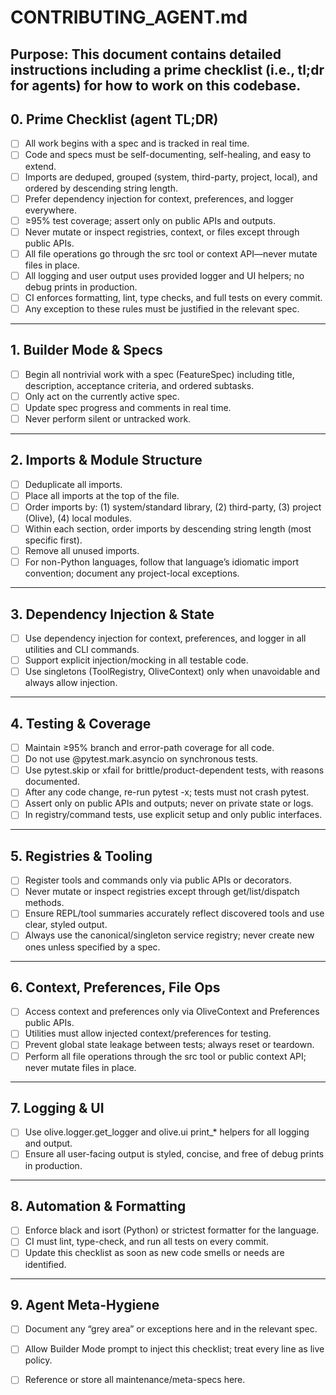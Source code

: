 # CONTRIBUTING_AGENT.md
## Purpose: This document contains detailed instructions including a prime checklist (i.e., tl;dr for agents) for how to work on this codebase.

## 0. Prime Checklist (agent TL;DR)
- [ ] All work begins with a spec and is tracked in real time.
- [ ] Code and specs must be self-documenting, self-healing, and easy to extend.
- [ ] Imports are deduped, grouped (system, third-party, project, local), and ordered by descending string length.
- [ ] Prefer dependency injection for context, preferences, and logger everywhere.
- [ ] ≥95% test coverage; assert only on public APIs and outputs.
- [ ] Never mutate or inspect registries, context, or files except through public APIs.
- [ ] All file operations go through the src tool or context API—never mutate files in place.
- [ ] All logging and user output uses provided logger and UI helpers; no debug prints in production.
- [ ] CI enforces formatting, lint, type checks, and full tests on every commit.
- [ ] Any exception to these rules must be justified in the relevant spec.

---

## 1. Builder Mode & Specs
- [ ] Begin all nontrivial work with a spec (FeatureSpec) including title, description, acceptance criteria, and ordered subtasks.
- [ ] Only act on the currently active spec.
- [ ] Update spec progress and comments in real time.
- [ ] Never perform silent or untracked work.

---

## 2. Imports & Module Structure
- [ ] Deduplicate all imports.
- [ ] Place all imports at the top of the file.
- [ ] Order imports by: (1) system/standard library, (2) third-party, (3) project (Olive), (4) local modules.
- [ ] Within each section, order imports by descending string length (most specific first).
- [ ] Remove all unused imports.
- [ ] For non-Python languages, follow that language’s idiomatic import convention; document any project-local exceptions.

---

## 3. Dependency Injection & State
- [ ] Use dependency injection for context, preferences, and logger in all utilities and CLI commands.
- [ ] Support explicit injection/mocking in all testable code.
- [ ] Use singletons (ToolRegistry, OliveContext) only when unavoidable and always allow injection.

---

## 4. Testing & Coverage
- [ ] Maintain ≥95% branch and error-path coverage for all code.
- [ ] Do not use @pytest.mark.asyncio on synchronous tests.
- [ ] Use pytest.skip or xfail for brittle/product-dependent tests, with reasons documented.
- [ ] After any code change, re-run pytest -x; tests must not crash pytest.
- [ ] Assert only on public APIs and outputs; never on private state or logs.
- [ ] In registry/command tests, use explicit setup and only public interfaces.

---

## 5. Registries & Tooling
- [ ] Register tools and commands only via public APIs or decorators.
- [ ] Never mutate or inspect registries except through get/list/dispatch methods.
- [ ] Ensure REPL/tool summaries accurately reflect discovered tools and use clear, styled output.
- [ ] Always use the canonical/singleton service registry; never create new ones unless specified by a spec.

---

## 6. Context, Preferences, File Ops
- [ ] Access context and preferences only via OliveContext and Preferences public APIs.
- [ ] Utilities must allow injected context/preferences for testing.
- [ ] Prevent global state leakage between tests; always reset or teardown.
- [ ] Perform all file operations through the src tool or public context API; never mutate files in place.

---

## 7. Logging & UI
- [ ] Use olive.logger.get_logger and olive.ui print_* helpers for all logging and output.
- [ ] Ensure all user-facing output is styled, concise, and free of debug prints in production.

---

## 8. Automation & Formatting
- [ ] Enforce black and isort (Python) or strictest formatter for the language.
- [ ] CI must lint, type-check, and run all tests on every commit.
- [ ] Update this checklist as soon as new code smells or needs are identified.

---

## 9. Agent Meta-Hygiene
- [ ] Document any “grey area” or exceptions here and in the relevant spec.
- [ ] Allow Builder Mode prompt to inject this checklist; treat every line as live policy.
- [ ] Reference or store all maintenance/meta-specs here.

